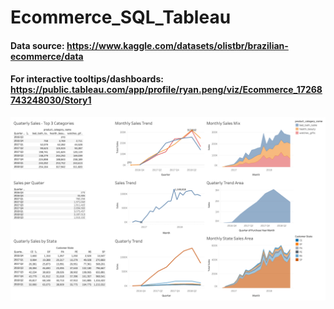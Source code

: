 # Ecommerce_SQL_Tableau
#### Data source: https://www.kaggle.com/datasets/olistbr/brazilian-ecommerce/data
#### For interactive tooltips/dashboards: https://public.tableau.com/app/profile/ryan.peng/viz/Ecommerce_17268743248030/Story1 

![](./Dashboard_pic.png?raw=true)
